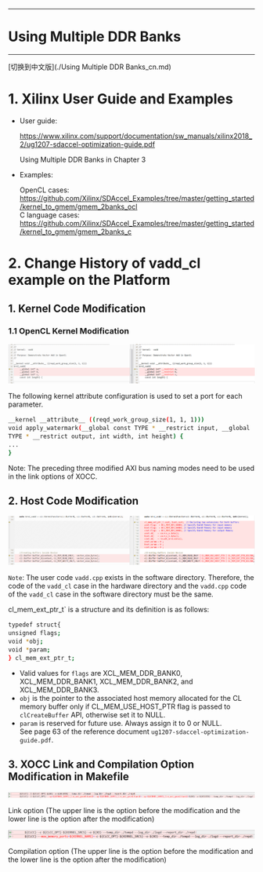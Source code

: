 -----------
# Using Multiple DDR Banks
---

[切换到中文版](./Using Multiple DDR Banks_cn.md)

# 1. Xilinx User Guide and Examples

  - User guide:

    <https://www.xilinx.com/support/documentation/sw_manuals/xilinx2018_2/ug1207-sdaccel-optimization-guide.pdf>

    Using Multiple DDR Banks in Chapter 3

  - Examples:

    OpenCL cases: <https://github.com/Xilinx/SDAccel_Examples/tree/master/getting_started/kernel_to_gmem/gmem_2banks_ocl>  
    C language cases: <https://github.com/Xilinx/SDAccel_Examples/tree/master/getting_started/kernel_to_gmem/gmem_2banks_c>

# 2. Change History of vadd_cl example on the Platform

## 1. Kernel Code Modification


### 1.1 OpenCL Kernel Modification

![img](./media/multi_ddr_bank/by3.png)

  The following kernel attribute configuration is used to set a port for each parameter.

```bash 
__kernel __attribute__ ((reqd_work_group_size(1, 1, 1)))
void apply_watermark(__global const TYPE * __restrict input, __global
TYPE * __restrict output, int width, int height) {
...
}
```

Note: The preceding three modified AXI bus naming modes need to be used in the link options of XOCC.

## 2. Host Code Modification
![by4](./media/multi_ddr_bank/by4.png)

`Note`: The user code `vadd.cpp` exists in the software directory. Therefore, the code of the `vadd_cl` case in the hardware directory and the `vadd.cpp` code of the `vadd_cl` case in the software directory must be the same.

cl_mem_ext_ptr_t` is a structure and its definition is as follows:

```bash
typedef struct{
unsigned flags;
void *obj;
void *param;
} cl_mem_ext_ptr_t;
```
* Valid values for `flags` are XCL_MEM_DDR_BANK0, XCL_MEM_DDR_BANK1,
  XCL_MEM_DDR_BANK2, and XCL_MEM_DDR_BANK3.
* `obj` is the pointer to the associated host memory allocated for the CL memory buffer only if
  CL_MEM_USE_HOST_PTR flag is passed to `clCreateBuffer` API, otherwise set it to NULL.
* `param` is reserved for future use. Always assign it to 0 or NULL.  
   See page 63 of the reference document `ug1207-sdaccel-optimization-guide.pdf`.

## 3. XOCC Link and Compilation Option Modification in Makefile

![by6](./media/multi_ddr_bank/by6.png)

Link option (The upper line is the option before the modification and the lower line is the option after the modification)

![by7](./media/multi_ddr_bank/by7.png)

Compilation option (The upper line is the option before the modification and the lower line is the option after the modification)




